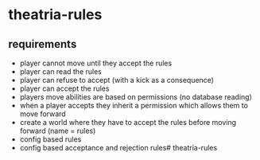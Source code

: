 # theatria-rules

## requirements
- player cannot move until they accept the rules
- player can read the rules
- player can refuse to accept (with a kick as a consequence)
- player can accept the rules
- players move abilities are based on permissions (no database reading)
- when a player accepts they inherit a permission which allows them to move forward
- create a world where they have to accept the rules before moving forward (name = rules)
- config based rules
- config based acceptance and rejection rules# theatria-rules
